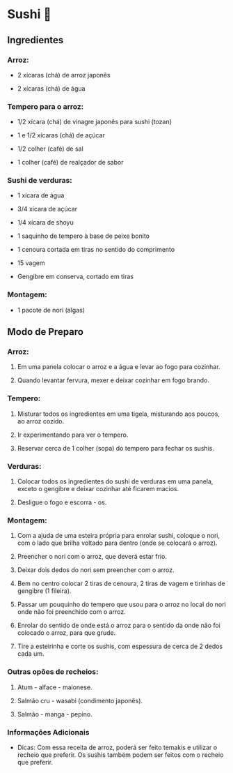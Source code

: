 # Sushi :sushi:

## Ingredientes

### Arroz:

- 2 xícaras (chá) de arroz japonês

- 2 xícaras (chá) de água

  

### Tempero para o arroz:

- 1/2 xícara (chá) de vinagre japonês para sushi (tozan)

- 1 e 1/2 xícaras (chá) de açúcar

- 1/2 colher (café) de sal

- 1 colher (café) de realçador de sabor

  

### Sushi de verduras:

- 1 xícara de água

- 3/4 xícara de açúcar

- 1/4 xícara de shoyu

- 1 saquinho de tempero à base de peixe bonito

- 1 cenoura cortada em tiras no sentido do comprimento

- 15 vagem

- Gengibre em conserva, cortado em tiras

  

### Montagem:

- 1 pacote de nori (algas)

## 

## Modo de Preparo

### Arroz:

1. Em uma panela colocar o arroz e a água e levar ao fogo para cozinhar.

2. Quando levantar fervura, mexer e deixar cozinhar em fogo brando.

   

### Tempero:

1. Misturar todos os ingredientes em uma tigela, misturando aos poucos, ao arroz cozido.

2. Ir experimentando para ver o tempero.

3. Reservar cerca de 1 colher (sopa) do tempero para fechar os sushis.

   

### Verduras: 

1. Colocar todos os ingredientes do sushi de verduras em uma panela, exceto o gengibre e deixar cozinhar até ficarem macios.

2. Desligue o fogo e escorra - os.

   

### Montagem: 

1. Com a ajuda de uma esteira própria para enrolar sushi, coloque o nori, com o lado que brilha voltado para dentro (onde se colocará o arroz).

2. Preencher o nori com o arroz, que deverá estar frio.

3. Deixar dois dedos do nori sem preencher com o arroz.

4. Bem no centro colocar 2 tiras de cenoura, 2 tiras de vagem e tirinhas de gengibre (1 fileira).

5. Passar um pouquinho do tempero que usou para o arroz no local do nori onde não foi preenchido com o arroz.

6. Enrolar do sentido de onde está o arroz para o sentido da onde não foi colocado o arroz, para que grude.

7. Tire a esteirinha e corte os sushis, com espessura de cerca de 2 dedos cada um.

   

### Outras opões de recheios: 

1. Atum - alface - maionese.

2. Salmão cru - wasabi (condimento japonês).

3. Salmão - manga - pepino.

   

### Informações Adicionais

- Dicas: Com essa receita de arroz, poderá ser feito temakis e utilizar o recheio que preferir. Os sushis também podem ser feitos com o recheio que preferir.